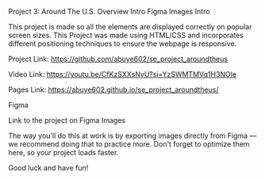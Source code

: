 Project 3: Around The U.S. Overview Intro Figma Images Intro

This project is made so all the elements are displayed correctly on popular screen sizes. This Project was made using HTML/CSS and incorporates different positioning techniques to ensure the webpage is responsive.

Project Link: https://github.com/abuye602/se_project_aroundtheus

Video Link: https://youtu.be/CfKzSXXsNyU?si=YzSWMTMVq1H3NOle

Pages Link: https://abuye602.github.io/se_project_aroundtheus/

Figma

Link to the project on Figma Images

The way you'll do this at work is by exporting images directly from Figma — we recommend doing that to practice more. Don't forget to optimize them here, so your project loads faster.

Good luck and have fun!
